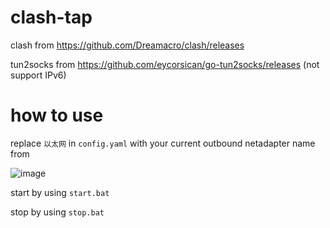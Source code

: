 # clash-tap

clash from https://github.com/Dreamacro/clash/releases

tun2socks from https://github.com/eycorsican/go-tun2socks/releases (not support IPv6)

# how to use

replace `以太网` in `config.yaml` with your current outbound netadapter name from

![image](https://user-images.githubusercontent.com/23069451/79680340-49bf9980-8241-11ea-86e3-46e39b576867.png)

start by using `start.bat`

stop by using `stop.bat`
